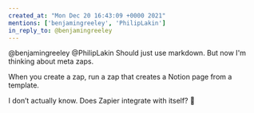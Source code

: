 ```yaml
---
created_at: "Mon Dec 20 16:43:09 +0000 2021"
mentions: ['benjamingreeley', 'PhilipLakin']
in_reply_to: @benjamingreeley
---
```


@benjamingreeley @PhilipLakin Should just use markdown. But now I'm thinking about meta zaps.

When you create a zap, run a zap that creates a Notion page from a template.

I don’t actually know. Does Zapier integrate with itself? 🤔